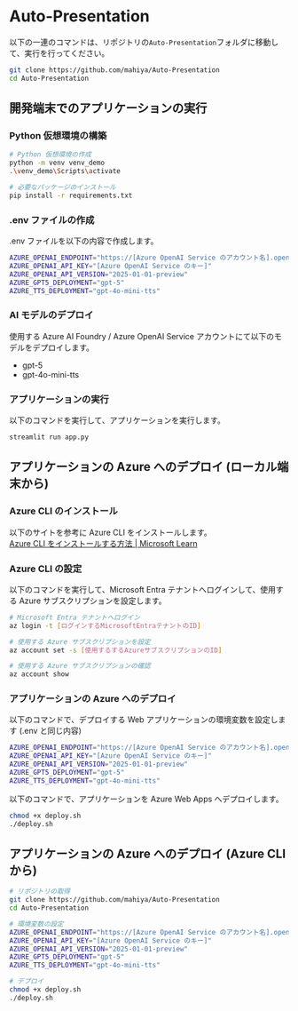 # Auto-Presentation
以下の一連のコマンドは、リポジトリの```Auto-Presentation```フォルダに移動して、実行を行ってください。

```sh
git clone https://github.com/mahiya/Auto-Presentation
cd Auto-Presentation
```

## 開発端末でのアプリケーションの実行

### Python 仮想環境の構築
```sh
# Python 仮想環境の作成
python -m venv venv_demo
.\venv_demo\Scripts\activate

# 必要なパッケージのインストール
pip install -r requirements.txt
```

### .env ファイルの作成
.env ファイルを以下の内容で作成します。
```sh
AZURE_OPENAI_ENDPOINT="https://[Azure OpenAI Service のアカウント名].openai.azure.com/"
AZURE_OPENAI_API_KEY="[Azure OpenAI Service のキー]"
AZURE_OPENAI_API_VERSION="2025-01-01-preview"
AZURE_GPT5_DEPLOYMENT="gpt-5"
AZURE_TTS_DEPLOYMENT="gpt-4o-mini-tts"
```

### AI モデルのデプロイ
使用する Azure AI Foundry / Azure OpenAI Service アカウントにて以下のモデルをデプロイします。
- gpt-5
- gpt-4o-mini-tts

### アプリケーションの実行
以下のコマンドを実行して、アプリケーションを実行します。
```sh
streamlit run app.py
```

## アプリケーションの Azure へのデプロイ (ローカル端末から)

### Azure CLI のインストール
以下のサイトを参考に Azure CLI をインストールします。  
[Azure CLI をインストールする方法 | Microsoft Learn](https://learn.microsoft.com/ja-jp/cli/azure/install-azure-cli?view=azure-cli-latest)

### Azure CLI の設定
以下のコマンドを実行して、Microsoft Entra テナントへログインして、使用する Azure サブスクリプションを設定します。

```sh
# Microsoft Entra テナントへログイン
az login -t [ログインするMicrosoftEntraテナントのID]

# 使用する Azure サブスクリプションを設定
az account set -s [使用するするAzureサブスクリプションのID]

# 使用する Azure サブスクリプションの確認
az account show
```

### アプリケーションの Azure へのデプロイ
以下のコマンドで、デプロイする Web アプリケーションの環境変数を設定します (.env と同じ内容)

```sh
AZURE_OPENAI_ENDPOINT="https://[Azure OpenAI Service のアカウント名].openai.azure.com/"
AZURE_OPENAI_API_KEY="[Azure OpenAI Service のキー]"
AZURE_OPENAI_API_VERSION="2025-01-01-preview"
AZURE_GPT5_DEPLOYMENT="gpt-5"
AZURE_TTS_DEPLOYMENT="gpt-4o-mini-tts"
```

以下のコマンドで、アプリケーションを Azure Web Apps へデプロイします。
```sh
chmod +x deploy.sh
./deploy.sh
```

## アプリケーションの Azure へのデプロイ (Azure CLI から)
```sh
# リポジトリの取得
git clone https://github.com/mahiya/Auto-Presentation
cd Auto-Presentation

# 環境変数の設定
AZURE_OPENAI_ENDPOINT="https://[Azure OpenAI Service のアカウント名].openai.azure.com/"
AZURE_OPENAI_API_KEY="[Azure OpenAI Service のキー]"
AZURE_OPENAI_API_VERSION="2025-01-01-preview"
AZURE_GPT5_DEPLOYMENT="gpt-5"
AZURE_TTS_DEPLOYMENT="gpt-4o-mini-tts"

# デプロイ
chmod +x deploy.sh
./deploy.sh
```